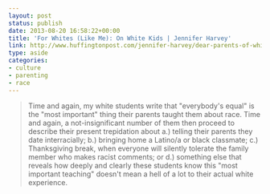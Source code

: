 ```yaml
---
layout: post
status: publish
date: 2013-08-20 16:58:22+00:00
title: 'For Whites (Like Me): On White Kids | Jennifer Harvey'
link: http://www.huffingtonpost.com/jennifer-harvey/dear-parents-of-white-children_b_3719818.html
type: aside
categories:
- culture
- parenting
- race
---
```


> 
  
> 
> Time and again, my white students write that "everybody's equal" is the "most important" thing their parents taught them about race. Time and again, a not-insignificant number of them then proceed to describe their present trepidation about a.) telling their parents they date interracially; b.) bringing home a Latino/a or black classmate; c.) Thanksgiving break, when everyone will silently tolerate the family member who makes racist comments; or d.) something else that reveals how deeply and clearly these students know this "most important teaching" doesn't mean a hell of a lot to their actual white experience.
> 
> 

